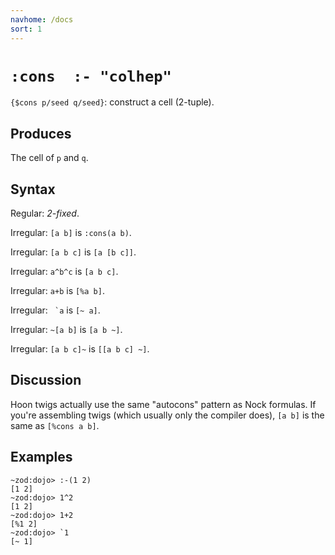 ```yaml
---
navhome: /docs
sort: 1
---
```


# `:cons  :- "colhep"`

`{$cons p/seed q/seed}`: construct a cell (2-tuple).

## Produces

The cell of `p` and `q`.

## Syntax

Regular: *2-fixed*.

Irregular: `[a b]` is `:cons(a b)`.

Irregular: `[a b c]` is `[a [b c]]`.

Irregular: `a^b^c` is `[a b c]`.

Irregular: `a+b` is `[%a b]`.

Irregular: `` `a`` is `[~ a]`.

Irregular: `~[a b]` is `[a b ~]`.

Irregular: `[a b c]~` is `[[a b c] ~]`.

## Discussion

Hoon twigs actually use the same "autocons" pattern as Nock 
formulas.  If you're assembling twigs (which usually only the
compiler does), `[a b]` is the same as `[%cons a b]`.

## Examples

```
~zod:dojo> :-(1 2)
[1 2]
~zod:dojo> 1^2
[1 2]
~zod:dojo> 1+2
[%1 2]
~zod:dojo> `1
[~ 1]
```
